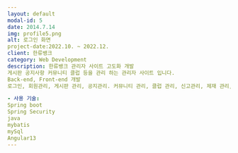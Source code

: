 ```yaml
---
layout: default
modal-id: 5
date: 2014.7.14
img: profile5.png
alt: 로그인 화면
project-date:2022.10. ~ 2022.12.
client: 한류뱅크
category: Web Development
description: 한류뱅크 관리자 사이트 고도화 개발
게시판 공지사항 커뮤니티 클럽 등을 관리 하는 관리자 사이트 입니다.
Back-end, Front-end 개발
로그인, 회원관리, 게시판 관리, 공지관리. 커뮤니티 관리, 클럽 관리, 신고관리, 제재 관리, 관리자 관리, 관리자 등급 별 권한 관리

- 사용 기술:
Spring boot
Spring Security
java
mybatis
mySql
Angular13
---
```

